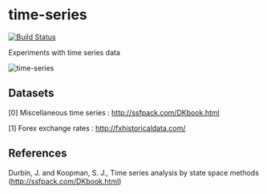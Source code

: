 # time-series

[![Build Status](https://travis-ci.org/ocramz/time-series.png)](https://travis-ci.org/ocramz/time-series)

Experiments with time series data

![time-series](https://rawgit.com/ocramz/time-series/master/doc/plot_gbpjpy.png)



## Datasets

[0] Miscellaneous time series : http://ssfpack.com/DKbook.html

[1] Forex exchange rates : http://fxhistoricaldata.com/

## References

Durbin, J. and Koopman, S. J., Time series analysis by state space methods (http://ssfpack.com/DKbook.html)